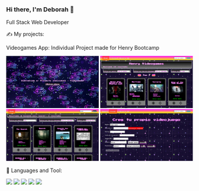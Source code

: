 ### Hi there, I'm Deborah 👋

Full Stack Web Developer

✍️ My projects:

Videogames App: Individual Project made for Henry Bootcamp
<p align="left">
  <img
    src="https://github.com/deborahKollman/deborahKollman/blob/main/landing.png"
    alt="Landing page"
    style="width:250px" />
  <img
    src="https://github.com/deborahKollman/deborahKollman/blob/main/home.png"
    alt="Home page"
    style="width:250px" /> 
  <img
    src="https://github.com/deborahKollman/deborahKollman/blob/main/search.png"
    alt="Search and filter"
    style="width:250px" />
  <img
    src="https://github.com/deborahKollman/deborahKollman/blob/main/create.png"
    alt="Creation page"
    style="width:250px" />
</p>
  
📖 Languages and Tool: 


<p align="left">
  <img src="https://cdn-icons.flaticon.com/png/128/1183/premium/1183672.png?token=exp=1656979938~hmac=342b6336c90f147edd9ec498eb2d6caf" />
  <img src="https://cdn-icons-png.flaticon.com/128/919/919825.png" />
  <img src="https://cdn-icons.flaticon.com/png/128/2085/premium/2085163.png?token=exp=1656980090~hmac=27c5350f780787e6bd7080216a083e54" />
  <img src="https://cdn-icons-png.flaticon.com/128/5968/5968342.png" />
  <img src="https://cdn.icon-icons.com/icons2/2415/PNG/128/sequelize_original_wordmark_logo_icon_146349.png" />
  <img src"https://cdn.icon-icons.com/icons2/2415/PNG/128/express_original_wordmark_logo_icon_146528.png" />
</p>

<!--
**deborahKollman/deborahKollman** is a ✨ _special_ ✨ repository because its `README.md` (this file) appears on your GitHub profile.

Here are some ideas to get you started:

- 🔭 I’m currently working on ...
- 🌱 I’m currently learning ...
- 👯 I’m looking to collaborate on ...
- 🤔 I’m looking for help with ...
- 💬 Ask me about ...
- 📫 How to reach me: ...
- 😄 Pronouns: ...
- ⚡ Fun fact: ...
-->
